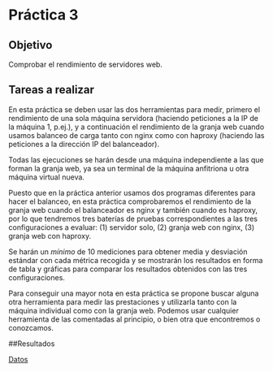 # Práctica 3

## Objetivo
Comprobar el rendimiento de servidores web.

## Tareas a realizar
En esta práctica se deben usar las dos herramientas para medir, primero el rendimiento de una sola máquina servidora (haciendo peticiones a la IP de la máquina 1, p.ej.), y a continuación el rendimiento de la granja web cuando usamos balanceo de carga tanto con nginx como con haproxy (haciendo las peticiones a la dirección IP del balanceador).

Todas las ejecuciones se harán desde una máquina independiente a las que forman la granja web, ya sea un terminal de la máquina anfitriona u otra máquina virtual nueva.

Puesto que en la práctica anterior usamos dos programas diferentes para hacer el balanceo, en esta práctica comprobaremos el rendimiento de la granja web cuando el balanceador es nginx y también cuando es haproxy, por lo que tendremos tres baterías de pruebas correspondientes a las tres configuraciones a evaluar: (1) servidor solo, (2) granja web con nginx, (3) granja web con haproxy.

Se harán un *mínimo* de 10 mediciones para obtener media y desviación estándar con cada métrica recogida y se mostrarán los resultados en forma de tabla y gráficas para comparar los resultados obtenidos con las tres configuraciones.

Para conseguir una mayor nota en esta práctica se propone buscar alguna otra herramienta para medir las prestaciones y utilizarla tanto con la máquina individual como con la granja web. Podemos usar cualquier herramienta de las comentadas al principio, o bien otra que encontremos o conozcamos.


##Resultados



[Datos][tabla]







[tabla]:https://docs.google.com/spreadsheets/d/1TM30ZFnYA6Yj4I-MeIlKWQIbzIzJky37a6YdDkl9Y_w/edit?usp=sharing

